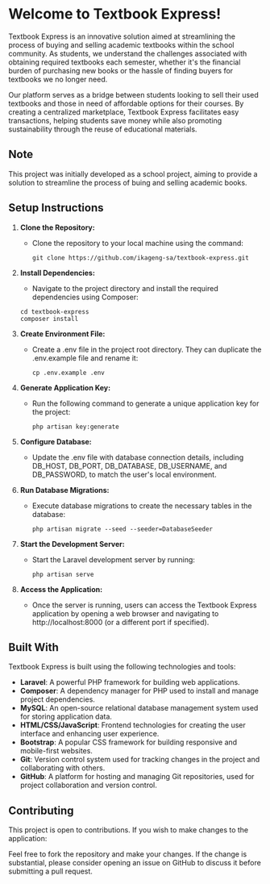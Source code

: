 # Welcome to Textbook Express!

Textbook Express is an innovative solution aimed at streamlining the process of buying and selling academic textbooks within the school community. As students, we understand the challenges associated with obtaining required textbooks each semester, whether it's the financial burden of purchasing new books or the hassle of finding buyers for textbooks we no longer need.

Our platform serves as a bridge between students looking to sell their used textbooks and those in need of affordable options for their courses. By creating a centralized marketplace, Textbook Express facilitates easy transactions, helping students save money while also promoting sustainability through the reuse of educational materials.

## Note

This project was initially developed as a school project, aiming to provide a solution to streamline the process of buing and selling academic books.

## Setup Instructions

1. **Clone the Repository:**
    - Clone the repository to your local machine using the command:
      ```
      git clone https://github.com/ikageng-sa/textbook-express.git
      ```

2. **Install Dependencies:**
    - Navigate to the project directory and install the required dependencies using Composer:
    ```
    cd textbook-express
    composer install
    ```

3. **Create Environment File:**
    - Create a .env file in the project root directory. They can duplicate the .env.example file and rename it:
        ```
        cp .env.example .env
        ```

4. **Generate Application Key:**
    - Run the following command to generate a unique application key for the project:
        ```
        php artisan key:generate
        ```

5. **Configure Database:**
    - Update the .env file with database connection details, including DB_HOST, DB_PORT, DB_DATABASE, DB_USERNAME, and DB_PASSWORD, to match the user's local environment.

6. **Run Database Migrations:**
    - Execute database migrations to create the necessary tables in the database:
        ```
        php artisan migrate --seed --seeder=DatabaseSeeder
        ```

7. **Start the Development Server:**
    - Start the Laravel development server by running:
        ```
        php artisan serve
        ```

8. **Access the Application:**
    - Once the server is running, users can access the Textbook Express application by opening a web browser and navigating to http://localhost:8000 (or a different port if specified).

## Built With

Textbook Express is built using the following technologies and tools:

- **Laravel**: A powerful PHP framework for building web applications.
- **Composer**: A dependency manager for PHP used to install and manage project dependencies.
- **MySQL**: An open-source relational database management system used for storing application data.
- **HTML/CSS/JavaScript**: Frontend technologies for creating the user interface and enhancing user experience.
- **Bootstrap**: A popular CSS framework for building responsive and mobile-first websites.
- **Git**: Version control system used for tracking changes in the project and collaborating with others.
- **GitHub**: A platform for hosting and managing Git repositories, used for project collaboration and version control.



## Contributing

This project is open to contributions. If you wish to make changes to the application:

Feel free to fork the repository and make your changes.
    If the change is substantial, please consider opening an issue on GitHub to discuss it before submitting a pull request.